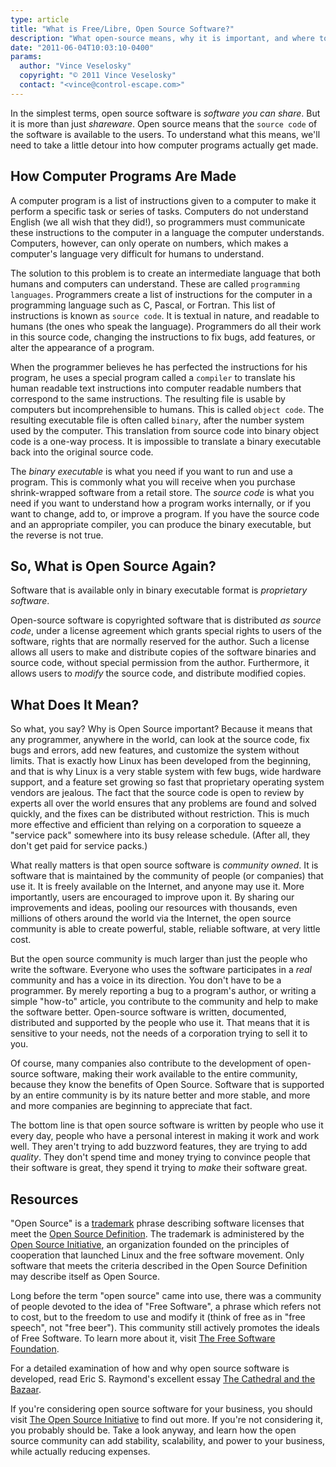 ```yaml
---
type: article
title: "What is Free/Libre, Open Source Software?"
description: "What open-source means, why it is important, and where to learn more"
date: "2011-06-04T10:03:10-0400"
params:
  author: "Vince Veselosky"
  copyright: "© 2011 Vince Veselosky"
  contact: "<vince@control-escape.com>"
---
```


In the simplest terms, open source software is _software you can share_. But it is more
than just _shareware_. Open source means that the `source code` of the software is
available to the users. To understand what this means, we\'ll need to take a little
detour into how computer programs actually get made.

<!--more-->

## How Computer Programs Are Made

A computer program is a list of instructions given to a computer to make it perform a
specific task or series of tasks. Computers do not understand English (we all wish that
they did!), so programmers must communicate these instructions to the computer in a
language the computer understands. Computers, however, can only operate on numbers,
which makes a computer\'s language very difficult for humans to understand.

The solution to this problem is to create an intermediate language that both humans and
computers can understand. These are called `programming languages`. Programmers create a
list of instructions for the computer in a programming language such as C, Pascal, or
Fortran. This list of instructions is known as `source code`. It is textual in nature,
and readable to humans (the ones who speak the language). Programmers do all their work
in this source code, changing the instructions to fix bugs, add features, or alter the
appearance of a program.

When the programmer believes he has perfected the instructions for his program, he uses
a special program called a `compiler` to translate his human readable text instructions
into computer readable numbers that correspond to the same instructions. The resulting
file is usable by computers but incomprehensible to humans. This is called
`object code`. The resulting executable file is often called `binary`, after the number
system used by the computer. This translation from source code into binary object code
is a one-way process. It is impossible to translate a binary executable back into the
original source code.

The _binary executable_ is what you need if you want to run and use a program. This is
commonly what you will receive when you purchase shrink-wrapped software from a retail
store. The _source code_ is what you need if you want to understand how a program works
internally, or if you want to change, add to, or improve a program. If you have the
source code and an appropriate compiler, you can produce the binary executable, but the
reverse is not true.

## So, What is Open Source Again?

Software that is available only in binary executable format is _proprietary software_.

Open-source software is copyrighted software that is distributed _as source code_, under
a license agreement which grants special rights to users of the software, rights that
are normally reserved for the author. Such a license allows all users to make and
distribute copies of the software binaries and source code, without special permission
from the author. Furthermore, it allows users to _modify_ the source code, and
distribute modified copies.

## What Does It Mean?

So what, you say? Why is Open Source important? Because it means that any programmer,
anywhere in the world, can look at the source code, fix bugs and errors, add new
features, and customize the system without limits. That is exactly how Linux has been
developed from the beginning, and that is why Linux is a very stable system with few
bugs, wide hardware support, and a feature set growing so fast that proprietary
operating system vendors are jealous. The fact that the source code is open to review by
experts all over the world ensures that any problems are found and solved quickly, and
the fixes can be distributed without restriction. This is much more effective and
efficient than relying on a corporation to squeeze a \"service pack\" somewhere into its
busy release schedule. (After all, they don\'t get paid for service packs.)

What really matters is that open source software is _community owned_. It is software
that is maintained by the community of people (or companies) that use it. It is freely
available on the Internet, and anyone may use it. More importantly, users are encouraged
to improve upon it. By sharing our improvements and ideas, pooling our resources with
thousands, even millions of others around the world via the Internet, the open source
community is able to create powerful, stable, reliable software, at very little cost.

But the open source community is much larger than just the people who write the
software. Everyone who uses the software participates in a _real_ community and has a
voice in its direction. You don\'t have to be a programmer. By merely reporting a bug to
a program\'s author, or writing a simple \"how-to\" article, you contribute to the
community and help to make the software better. Open-source software is written,
documented, distributed and supported by the people who use it. That means that it is
sensitive to your needs, not the needs of a corporation trying to sell it to you.

Of course, many companies also contribute to the development of open-source software,
making their work available to the entire community, because they know the benefits of
Open Source. Software that is supported by an entire community is by its nature better
and more stable, and more and more companies are beginning to appreciate that fact.

The bottom line is that open source software is written by people who use it every day,
people who have a personal interest in making it work and work well. They aren\'t trying
to add buzzword features, they are trying to add _quality_. They don\'t spend time and
money trying to convince people that their software is great, they spend it trying to
_make_ their software great.

## Resources

\"Open Source\" is a [trademark](http://www.opensource.org/trademark-guidelines) phrase
describing software licenses that meet the
[Open Source Definition](http://www.opensource.org/osd.html). The trademark is
administered by the [Open Source Initiative](http://www.opensource.org), an organization
founded on the principles of cooperation that launched Linux and the free software
movement. Only software that meets the criteria described in the Open Source Definition
may describe itself as Open Source.

Long before the term \"open source\" came into use, there was a community of people
devoted to the idea of \"Free Software\", a phrase which refers not to cost, but to the
freedom to use and modify it (think of free as in \"free speech\", not \"free beer\").
This community still actively promotes the ideals of Free Software. To learn more about
it, visit [The Free Software Foundation](http://www.fsf.org/).

For a detailed examination of how and why open source software is developed, read Eric
S. Raymond\'s excellent essay
[The Cathedral and the Bazaar](http://www.tuxedo.org/~esr/writings/cathedral-bazaar).

If you\'re considering open source software for your business, you should visit
[The Open Source Initiative](http://www.opensource.org/) to find out more. If you\'re
not considering it, you probably should be. Take a look anyway, and learn how the open
source community can add stability, scalability, and power to your business, while
actually reducing expenses.
